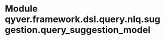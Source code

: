 Module qyver.framework.dsl.query.nlq.suggestion.query_suggestion_model
============================================================================
